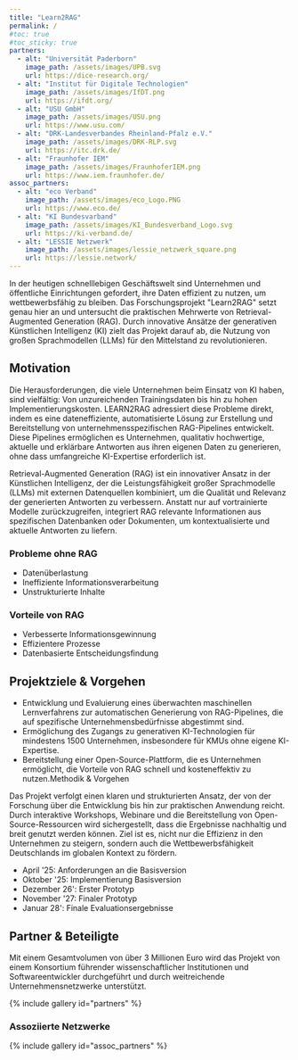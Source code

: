 ```yaml
---
title: "Learn2RAG"
permalink: /
#toc: true
#toc_sticky: true
partners:
  - alt: "Universität Paderborn"
    image_path: /assets/images/UPB.svg
    url: https://dice-research.org/
  - alt: "Institut für Digitale Technologien"
    image_path: /assets/images/IfDT.png
    url: https://ifdt.org/
  - alt: "USU GmbH"
    image_path: /assets/images/USU.png
    url: https://www.usu.com/
  - alt: "DRK-Landesverbandes Rheinland-Pfalz e.V."
    image_path: /assets/images/DRK-RLP.svg
    url: https://itc.drk.de/
  - alt: "Fraunhofer IEM"
    image_path: /assets/images/FraunhoferIEM.png
    url: https://www.iem.fraunhofer.de/
assoc_partners:
  - alt: "eco Verband"
    image_path: /assets/images/eco_Logo.PNG
    url: https://www.eco.de/
  - alt: "KI Bundesvarband"
    image_path: /assets/images/KI_Bundesverband_Logo.svg
    url: https://ki-verband.de/
  - alt: "LESSIE Netzwerk"
    image_path: /assets/images/lessie_netzwerk_square.png
    url: https://lessie.network/
---
```


In der heutigen schnelllebigen Geschäftswelt sind Unternehmen und öffentliche Einrichtungen
gefordert, ihre Daten effizient zu nutzen, um wettbewerbsfähig zu bleiben. Das
Forschungsprojekt "Learn2RAG" setzt genau hier an und untersucht die praktischen Mehrwerte
von Retrieval-Augmented Generation (RAG). Durch innovative Ansätze der generativen
Künstlichen Intelligenz (KI) zielt das Projekt darauf ab, die Nutzung von großen Sprachmodellen
(LLMs) für den Mittelstand zu revolutionieren.

## Motivation
Die Herausforderungen, die viele Unternehmen beim Einsatz von KI haben, sind vielfältig: Von
unzureichenden Trainingsdaten bis hin zu hohen Implementierungskosten. LEARN2RAG
adressiert diese Probleme direkt, indem es eine dateneffiziente, automatisierte Lösung zur
Erstellung und Bereitstellung von unternehmensspezifischen RAG-Pipelines entwickelt. Diese
Pipelines ermöglichen es Unternehmen, qualitativ hochwertige, aktuelle und erklärbare
Antworten aus ihren eigenen Daten zu generieren, ohne dass umfangreiche KI-Expertise
erforderlich ist.

Retrieval-Augmented Generation (RAG) ist ein innovativer Ansatz in der Künstlichen Intelligenz, der
die Leistungsfähigkeit großer Sprachmodelle (LLMs) mit externen Datenquellen kombiniert, um die
Qualität und Relevanz der generierten Antworten zu verbessern. Anstatt nur auf vortrainierte
Modelle zurückzugreifen, integriert RAG relevante Informationen aus spezifischen Datenbanken
oder Dokumenten, um kontextualisierte und aktuelle Antworten zu liefern.

### Probleme ohne RAG
- Datenüberlastung
- Ineffiziente Informationsverarbeitung
- Unstrukturierte Inhalte

### Vorteile von RAG
- Verbesserte Informationsgewinnung
- Effizientere Prozesse
- Datenbasierte Entscheidungsfindung

## Projektziele & Vorgehen
- Entwicklung und Evaluierung eines überwachten maschinellen Lernverfahrens zur automatischen Generierung von RAG-Pipelines, die auf spezifische Unternehmensbedürfnisse abgestimmt sind.
- Ermöglichung des Zugangs zu generativen KI-Technologien für mindestens 1500 Unternehmen, insbesondere für KMUs ohne eigene KI-Expertise.
- Bereitstellung einer Open-Source-Plattform, die es Unternehmen ermöglicht, die Vorteile von RAG schnell und kosteneffektiv zu nutzen.Methodik & Vorgehen

Das Projekt verfolgt einen klaren und strukturierten Ansatz, der von der Forschung über die
Entwicklung bis hin zur praktischen Anwendung reicht. Durch interaktive Workshops, Webinare und
die Bereitstellung von Open-Source-Ressourcen wird sichergestellt, dass die Ergebnisse nachhaltig und
breit genutzt werden können. Ziel ist es, nicht nur die Effizienz in den Unternehmen zu steigern,
sondern auch die Wettbewerbsfähigkeit Deutschlands im globalen Kontext zu fördern.

- April '25: Anforderungen an die Basisversion
- Oktober '25: Implementierung Basisversion
- Dezember 26': Erster Prototyp
- November '27: Finaler Prototyp
- Januar 28': Finale Evaluationsergebnisse

## Partner & Beteiligte

Mit einem Gesamtvolumen von über 3 Millionen Euro wird das Projekt von einem Konsortium führender wissenschaftlicher Institutionen und Softwareentwickler durchgeführt und durch weitreichende Unternehmensnetzwerke unterstützt.

{% include gallery id="partners" %}

### Assoziierte Netzwerke

{% include gallery id="assoc_partners" %}
